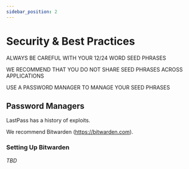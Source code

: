 ```yaml
---
sidebar_position: 2
---
```


# Security & Best Practices

ALWAYS BE CAREFUL WITH YOUR 12/24 WORD SEED PHRASES

WE RECOMMEND THAT YOU DO NOT SHARE SEED PHRASES ACROSS APPLICATIONS

USE A PASSWORD MANAGER TO MANAGE YOUR SEED PHRASES


## Password Managers

LastPass has a history of exploits.

We recommend Bitwarden (https://bitwarden.com).

### Setting Up Bitwarden

_TBD_
